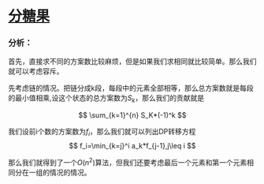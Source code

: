 # [分糖果](https://ac.nowcoder.com/acm/problem/19039)

### 分析：
首先，直接求不同的方案数比较麻烦，但是如果我们求相同就比较简单。那么我们就可以考虑容斥。

先考虑链的情况。把链分成k段，每段中的元素全部相等，那么总方案数就是每段的最小值相乘,设这个状态的总方案数为$S_k$，那么我们的贡献就是

$$
\sum_{k=1}^{n} S_K*(-1)^k
$$

我们设前i个数的方案数为$f_i$，那么我们就可以列出DP转移方程
$$
f_i=\min_{k=j}^i a_k*f_{j-1},j\leq i
$$

那么我们就得到了一个$O(n^2)$算法，但我们还要考虑最后一个元素和第一个元素相同分在一组的情况的情况。